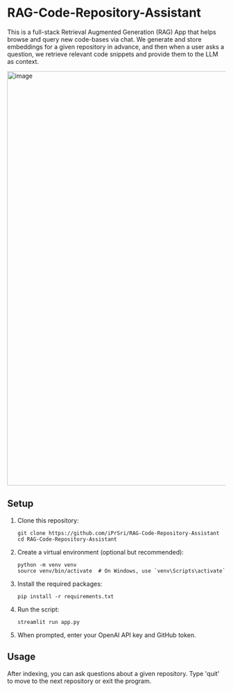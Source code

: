 # RAG-Code-Repository-Assistant

This is a full-stack Retrieval Augmented Generation (RAG) App that helps browse and query new code-bases via chat. We generate and store embeddings for a given repository in advance, and then when a user asks a question, we retrieve relevant code snippets and provide them to the LLM as context.

<img width="955" alt="image" src="https://github.com/user-attachments/assets/4244d575-930c-4d8b-8983-19bea7cd7ff5">





## Setup

1. Clone this repository:
   ```
   git clone https://github.com/iPrSri/RAG-Code-Repository-Assistant
   cd RAG-Code-Repository-Assistant
   ```

2. Create a virtual environment (optional but recommended):
   ```
   python -m venv venv
   source venv/bin/activate  # On Windows, use `venv\Scripts\activate`
   ```

3. Install the required packages:
   ```
   pip install -r requirements.txt
   ```

4. Run the script:
   ```
   streamlit run app.py
   ```

5. When prompted, enter your OpenAI API key and GitHub token.

## Usage

After indexing, you can ask questions about a given repository. Type 'quit' to move to the next repository or exit the program.
